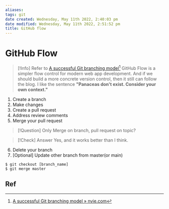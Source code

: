 ```yaml
---
aliases: 
tags: git
date created: Wednesday, May 11th 2022, 2:40:03 pm
date modified: Wednesday, May 11th 2022, 2:51:52 pm
title: GitHub flow
---
```


# GitHub Flow

> [!Info]
> Refer to [A successful Git branching model](https://nvie.com/posts/a-successful-git-branching-model/)[^1] GitHub Flow is a simpler flow control for modern web app development. And if we should build a more concrete version control, then it still can follow the blog.
> I like the sentence **"Panaceas don't exist. Consider your own context."**

1. Create a branch
2. Make changes
3. Create a pull request
4. Address review comments
5. Merge your pull request

> [!Question]
> Only Merge on branch, pull request on topic?

> [!Check] Answer
> Yes, and it works better than I think.

6. Delete your branch
7. [Optional] Update other branch from master(or main)
```shell
$ git checkout [branch_name]
$ git merge master
```


## Ref

[^1]: [A successful Git branching model » nvie.com](https://nvie.com/posts/a-successful-git-branching-model/)
[^2]: [GitHub flow - GitHub Docs](https://docs.github.com/en/get-started/quickstart/github-flow)